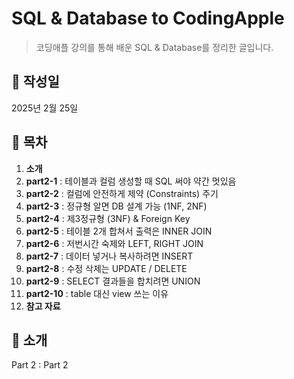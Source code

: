 # SQL & Database to CodingApple

> 코딩애플 강의를 통해 배운 SQL & Database를 정리한 글입니다.

## 📅 작성일

2025년 2월 25일

## 📌 목차
1. **소개**
1. **part2-1** : 테이블과 컬럼 생성할 때 SQL 써야 약간 멋있음
1. **part2-2** : 컬럼에 안전하게 제약 (Constraints) 주기
1. **part2-3** : 정규형 알면 DB 설계 가능 (1NF, 2NF)
1. **part2-4** : 제3정규형 (3NF) & Foreign Key
1. **part2-5** : 테이블 2개 합쳐서 출력은 INNER JOIN
1. **part2-6** : 저번시간 숙제와 LEFT, RIGHT JOIN
1. **part2-7** : 데이터 넣거나 복사하려면 INSERT
1. **part2-8** : 수정 삭제는 UPDATE / DELETE
1. **part2-9** : SELECT 결과들을 합치려면 UNION
1. **part2-10** : table 대신 view 쓰는 이유
17. **참고 자료**

## 📝 소개
Part 2 : Part 2
